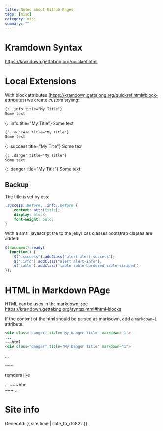 ```yaml
---
title: Notes about Github Pages
tags: [misc]
category: misc
summary: ""
---
```



# Kramdown Syntax

<https://kramdown.gettalong.org/quickref.html>

# Local Extensions 

With block attributes (<https://kramdown.gettalong.org/quickref.html#block-attributes>) we create custom styling:

~~~ markdown
{: .info title="My Title"}
Some text
~~~

{: .info title="My Title"}
Some text


~~~  markdown
{: .success title="My Title"}
Some text
~~~

{: .success title="My Title"}
Some text

~~~  markdown
{: .danger title="My Title"}
Some text
~~~

{: .danger title="My Title"}
Some text



## Backup
The title is set by css:

~~~ css
.success::before, .info::before {
	content: attr(title);
	display: block;
	font-weight: bold;
}
~~~

With a small javascript the to the jekyll css classes bootstrap classes are added:

~~~ javascript
$(document).ready(
  function() {
    $(".success").addClass("alert alert-success");
    $(".info").addClass("alert alert-info");
    $("table").addClass("table table-bordered table-striped");
});
~~~

# HTML in Markdown PAge

HTML can be uses in the markdown, see <https://kramdown.gettalong.org/syntax.html#html-blocks>

If the content of the html should be parsed as marksown, add a `markdown=1` attribute.


~~~html
<div class="danger" title="My Danger Title" markdown="1">
...
~~~html
<div class="danger" title="My Danger Title" markdown="1">
~~~
...
</div>
~~~

remders like 

<div class="danger" title="My Danger Title" markdown="1">
...
~~~html
<div class="danger" title="My Danger Title" markdown="1">
~~~
...
</div>

# Site info


Generatd: {{ site.time | date_to_rfc822 }}
